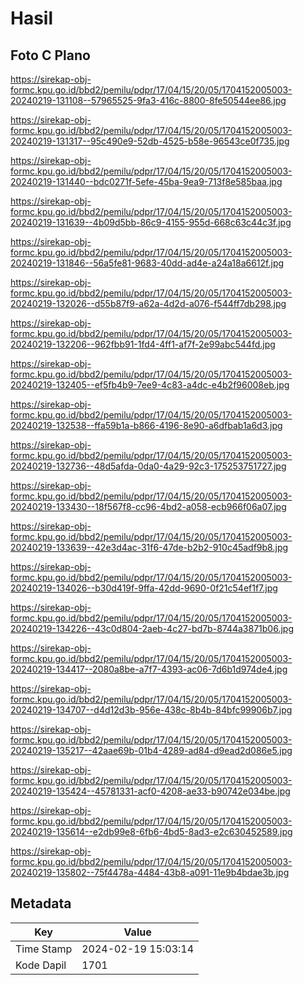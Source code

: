 # Hasil

## Foto C Plano

https://sirekap-obj-formc.kpu.go.id/bbd2/pemilu/pdpr/17/04/15/20/05/1704152005003-20240219-131108--57965525-9fa3-416c-8800-8fe50544ee86.jpg

https://sirekap-obj-formc.kpu.go.id/bbd2/pemilu/pdpr/17/04/15/20/05/1704152005003-20240219-131317--95c490e9-52db-4525-b58e-96543ce0f735.jpg

https://sirekap-obj-formc.kpu.go.id/bbd2/pemilu/pdpr/17/04/15/20/05/1704152005003-20240219-131440--bdc0271f-5efe-45ba-9ea9-713f8e585baa.jpg

https://sirekap-obj-formc.kpu.go.id/bbd2/pemilu/pdpr/17/04/15/20/05/1704152005003-20240219-131639--4b09d5bb-86c9-4155-955d-668c63c44c3f.jpg

https://sirekap-obj-formc.kpu.go.id/bbd2/pemilu/pdpr/17/04/15/20/05/1704152005003-20240219-131846--56a5fe81-9683-40dd-ad4e-a24a18a6612f.jpg

https://sirekap-obj-formc.kpu.go.id/bbd2/pemilu/pdpr/17/04/15/20/05/1704152005003-20240219-132026--d55b87f9-a62a-4d2d-a076-f544ff7db298.jpg

https://sirekap-obj-formc.kpu.go.id/bbd2/pemilu/pdpr/17/04/15/20/05/1704152005003-20240219-132206--962fbb91-1fd4-4ff1-af7f-2e99abc544fd.jpg

https://sirekap-obj-formc.kpu.go.id/bbd2/pemilu/pdpr/17/04/15/20/05/1704152005003-20240219-132405--ef5fb4b9-7ee9-4c83-a4dc-e4b2f96008eb.jpg

https://sirekap-obj-formc.kpu.go.id/bbd2/pemilu/pdpr/17/04/15/20/05/1704152005003-20240219-132538--ffa59b1a-b866-4196-8e90-a6dfbab1a6d3.jpg

https://sirekap-obj-formc.kpu.go.id/bbd2/pemilu/pdpr/17/04/15/20/05/1704152005003-20240219-132736--48d5afda-0da0-4a29-92c3-175253751727.jpg

https://sirekap-obj-formc.kpu.go.id/bbd2/pemilu/pdpr/17/04/15/20/05/1704152005003-20240219-133430--18f567f8-cc96-4bd2-a058-ecb966f06a07.jpg

https://sirekap-obj-formc.kpu.go.id/bbd2/pemilu/pdpr/17/04/15/20/05/1704152005003-20240219-133639--42e3d4ac-31f6-47de-b2b2-910c45adf9b8.jpg

https://sirekap-obj-formc.kpu.go.id/bbd2/pemilu/pdpr/17/04/15/20/05/1704152005003-20240219-134026--b30d419f-9ffa-42dd-9690-0f21c54ef1f7.jpg

https://sirekap-obj-formc.kpu.go.id/bbd2/pemilu/pdpr/17/04/15/20/05/1704152005003-20240219-134226--43c0d804-2aeb-4c27-bd7b-8744a3871b06.jpg

https://sirekap-obj-formc.kpu.go.id/bbd2/pemilu/pdpr/17/04/15/20/05/1704152005003-20240219-134417--2080a8be-a7f7-4393-ac06-7d6b1d974de4.jpg

https://sirekap-obj-formc.kpu.go.id/bbd2/pemilu/pdpr/17/04/15/20/05/1704152005003-20240219-134707--d4d12d3b-956e-438c-8b4b-84bfc99906b7.jpg

https://sirekap-obj-formc.kpu.go.id/bbd2/pemilu/pdpr/17/04/15/20/05/1704152005003-20240219-135217--42aae69b-01b4-4289-ad84-d9ead2d086e5.jpg

https://sirekap-obj-formc.kpu.go.id/bbd2/pemilu/pdpr/17/04/15/20/05/1704152005003-20240219-135424--45781331-acf0-4208-ae33-b90742e034be.jpg

https://sirekap-obj-formc.kpu.go.id/bbd2/pemilu/pdpr/17/04/15/20/05/1704152005003-20240219-135614--e2db99e8-6fb6-4bd5-8ad3-e2c630452589.jpg

https://sirekap-obj-formc.kpu.go.id/bbd2/pemilu/pdpr/17/04/15/20/05/1704152005003-20240219-135802--75f4478a-4484-43b8-a091-11e9b4bdae3b.jpg


## Metadata

| Key        | Value               |
| ---------- | ------------------- |
| Time Stamp | 2024-02-19 15:03:14 |
| Kode Dapil | 1701                |



